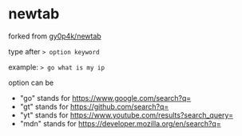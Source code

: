 # newtab
forked from [gy0p4k/newtab](https://github.com/gy0p4k/newtab)

type after ```> option keyword```

example: ```> go what is my ip```

option can be
* "go" stands for https://www.google.com/search?q=
* "gt" stands for https://github.com/search?q=
* "yt" stands for https://www.youtube.com/results?search_query=
* "mdn" stands for https://developer.mozilla.org/en/search?q=
